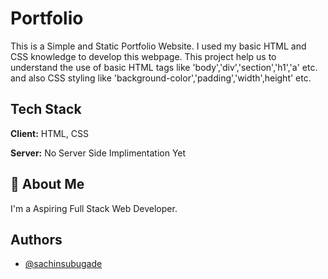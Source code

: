 # Portfolio

This is a Simple and Static Portfolio Website.
I used my basic HTML and CSS knowledge to develop this webpage.
This project help us to understand the use of basic HTML tags like 'body','div','section','h1','a' etc.
and also CSS styling like 'background-color','padding','width',height' etc.

## Tech Stack

**Client:** HTML, CSS

**Server:** No Server Side Implimentation Yet

## 🚀 About Me

I'm a Aspiring Full Stack Web Developer.

## Authors

- [@sachinsubugade](https://github.com/sachinsubugade)
